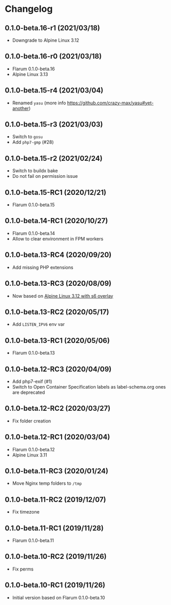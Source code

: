 # Changelog

## 0.1.0-beta.16-r1 (2021/03/18)

* Downgrade to Alpine Linux 3.12

## 0.1.0-beta.16-r0 (2021/03/18)

* Flarum 0.1.0-beta.16
* Alpine Linux 3.13

## 0.1.0-beta.15-r4 (2021/03/04)

* Renamed `yasu` (more info https://github.com/crazy-max/yasu#yet-another)

## 0.1.0-beta.15-r3 (2021/03/03)

* Switch to `gosu`
* Add `php7-gmp` (#28)

## 0.1.0-beta.15-r2 (2021/02/24)

* Switch to buildx bake
* Do not fail on permission issue

## 0.1.0-beta.15-RC1 (2020/12/21)

* Flarum 0.1.0-beta.15

## 0.1.0-beta.14-RC1 (2020/10/27)

* Flarum 0.1.0-beta.14
* Allow to clear environment in FPM workers

## 0.1.0-beta.13-RC4 (2020/09/20)

* Add missing PHP extensions

## 0.1.0-beta.13-RC3 (2020/08/09)

* Now based on [Alpine Linux 3.12 with s6 overlay](https://github.com/crazy-max/docker-alpine-s6/)

## 0.1.0-beta.13-RC2 (2020/05/17)

* Add `LISTEN_IPV6` env var

## 0.1.0-beta.13-RC1 (2020/05/06)

* Flarum 0.1.0-beta.13

## 0.1.0-beta.12-RC3 (2020/04/09)

* Add php7-exif (#1)
* Switch to Open Container Specification labels as label-schema.org ones are deprecated

## 0.1.0-beta.12-RC2 (2020/03/27)

* Fix folder creation

## 0.1.0-beta.12-RC1 (2020/03/04)

* Flarum 0.1.0-beta.12
* Alpine Linux 3.11

## 0.1.0-beta.11-RC3 (2020/01/24)

* Move Nginx temp folders to `/tmp`

## 0.1.0-beta.11-RC2 (2019/12/07)

* Fix timezone

## 0.1.0-beta.11-RC1 (2019/11/28)

* Flarum 0.1.0-beta.11

## 0.1.0-beta.10-RC2 (2019/11/26)

* Fix perms

## 0.1.0-beta.10-RC1 (2019/11/26)

* Initial version based on Flarum 0.1.0-beta.10
